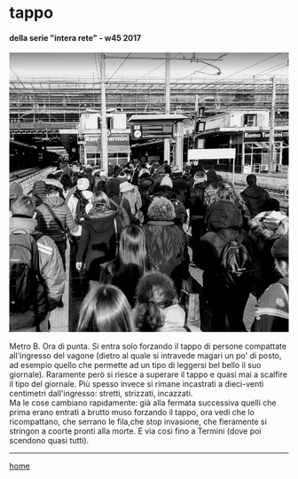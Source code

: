 # tappo    

#### della serie "intera rete" - w45 2017  
![](/interarete123.png "Roma Termini - binario 18")  

Metro B. Ora di punta. Si entra solo forzando il tappo di persone compattate all'ingresso del vagone (dietro al quale si intravede magari un po' di posto, ad esempio quello che permette ad un tipo di leggersi bel bello il suo giornale). Raramente però si riesce a superare il tappo e quasi mai a scalfire il tipo del giornale. Più spesso invece si rimane incastrati a dieci-venti centimetri dall'ingresso: stretti, strizzati, incazzati.  
Ma le cose cambiano rapidamente: già alla fermata successiva quelli che prima erano entrati a brutto muso forzando il tappo, ora vedi che lo ricompattano, che serrano le fila,che stop invasione,  che fieramente si stringon a coorte pronti alla morte. E via così fino a Termini (dove poi scendono quasi tutti).
   
---  
[home](/interarete.md)  